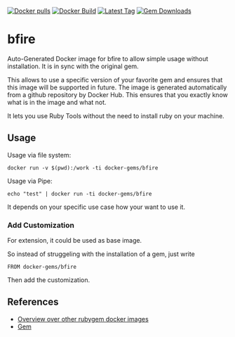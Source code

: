 [![Docker pulls](https://img.shields.io/docker/pulls/rubygem/bfire.svg)](https://hub.docker.com/r/rubygem/bfire/)
[![Docker Build](https://img.shields.io/docker/automated/rubygem/bfire.svg)](https://hub.docker.com/r/rubygem/bfire/)
[![Latest Tag](https://img.shields.io/github/tag/docker-rubygem/bfire.svg)](https://hub.docker.com/r/rubygem/bfire/)
[![Gem Downloads](https://img.shields.io/gem/dt/bfire.svg)](https://rubygems.org/gems/bfire/)
# bfire

Auto-Generated Docker image for bfire to allow simple usage without installation.
It is in sync with the original gem.

This allows to use a specific version of your favorite gem and ensures that this image will be supported in future.
The image is generated automatically from a github repository by Docker Hub.
This ensures that you exactly know what is in the image and what not.

It lets you use Ruby Tools without the need to install ruby on your machine.

## Usage

Usage via file system:

`docker run -v $(pwd):/work -ti docker-gems/bfire`

Usage via Pipe:

`echo "test" | docker run -ti docker-gems/bfire`

It depends on your specific use case how your want to use it.

### Add Customization

For extension, it could be used as base image.

So instead of struggeling with the installation of a gem, just write

`FROM docker-gems/bfire`

Then add the customization.

## References

 - [Overview over other rubygem docker images](https://github.com/thinkbot/docker-rubygem)
 - [Gem](https://rubygems.org/gems/bfire/)

